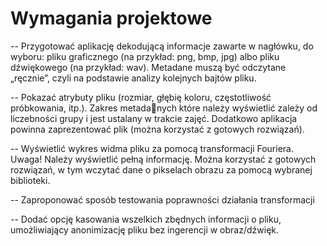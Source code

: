 #  Wymagania projektowe
--  Przygotować aplikację dekodującą informacje zawarte w nagłówku, do wyboru: pliku graficznego
(na przykład: png, bmp, jpg) albo pliku dźwiękowego (na przykład: wav). Metadane muszą być
odczytane „ręcznie”, czyli na podstawie analizy kolejnych bajtów pliku.

-- Pokazać atrybuty pliku (rozmiar, głębię koloru, częstotliwość próbkowania, itp.). Zakres metadanych które należy wyświetlić zależy od liczebności grupy i jest ustalany w trakcie zajęć. Dodatkowo
aplikacja powinna zaprezentować plik (można korzystać z gotowych rozwiązań).

-- Wyświetlić wykres widma pliku za pomocą transformacji Fouriera. Uwaga! Należy wyświetlić
pełną informację. Można korzystać z gotowych rozwiązań, w tym wczytać dane o pikselach obrazu
za pomocą wybranej biblioteki.

-- Zaproponować sposób testowania poprawności działania transformacji   

-- Dodać opcję kasowania wszelkich zbędnych informacji o pliku, umożliwiający anonimizację pliku
bez ingerencji w obraz/dźwięk.
